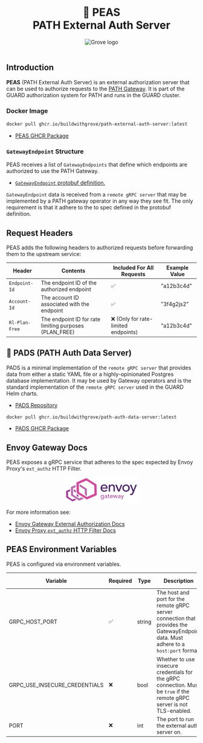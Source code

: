 <div align="center">
<h1>🫛 PEAS<br/>PATH External Auth Server</h1>
<img src="https://storage.googleapis.com/grove-brand-assets/Presskit/Logo%20Joined-2.png" alt="Grove logo" width="500"/>

</div>
<br/>

## Introduction

**PEAS** (PATH External Auth Server) is an external authorization server that can be used to authorize requests to the [PATH Gateway](https://github.com/buildwithgrove/path). It is part of the GUARD authorization system for PATH and runs in the GUARD cluster.

### Docker Image

```bash
docker pull ghcr.io/buildwithgrove/path-external-auth-server:latest
```

- [PEAS GHCR Package](https://github.com/orgs/buildwithgrove/packages/container/package/path-external-auth-server)

### `GatewayEndpoint` Structure

PEAS receives a list of `GatewayEndpoints` that define which endpoints are authorized to use the PATH Gateway.

- [`GatewayEndpoint` protobuf definition.](https://github.com/buildwithgrove/path-external-auth-server/blob/main/proto/gateway_endpoint.proto)

`GatewayEndpoint` data is received from a `remote gRPC server` that may be implemented by a PATH gateway operator in any way they see fit. The only requirement is that it adhere to the to spec defined in the protobuf definition. 


## Request Headers

PEAS adds the following headers to authorized requests before forwarding them to the upstream service:

| Header         | Contents                                               | Included For All Requests           | Example Value |
| -------------- | ------------------------------------------------------ | ----------------------------------- | ------------- |
| `Endpoint-Id`  | The endpoint ID of the authorized endpoint             | ✅                                   | "a12b3c4d"    |
| `Account-Id`   | The account ID associated with the endpoint            | ✅                                   | "3f4g2js2"    |
| `Rl-Plan-Free` | The endpoint ID for rate limiting purposes (PLAN_FREE) | ❌ (Only for rate-limited endpoints) | "a12b3c4d"    |

## 🐾 PADS (PATH Auth Data Server)

PADS is a minimal implementation of the `remote gRPC server` that provides data from either a static YAML file or a highly-opinionated Postgres database implementation. It may be used by Gateway operators and is the standard implementation of the `remote gRPC server` used in the GUARD Helm charts.

- [PADS Repository](https://github.com/buildwithgrove/path-auth-data-server)

```bash
docker pull ghcr.io/buildwithgrove/path-auth-data-server:latest
```

- [PADS GHCR Package](https://github.com/orgs/buildwithgrove/packages/container/package/path-auth-data-server)

## Envoy Gateway Docs

PEAS exposes a gRPC service that adheres to the spec expected by Envoy Proxy's `ext_authz` HTTP Filter.

<div align="center">
  <a href="https://www.envoyproxy.io/docs/envoy/latest/">
    <img src="https://raw.githubusercontent.com/cncf/artwork/refs/heads/main/projects/envoy/envoy-gateway/horizontal/color/envoy-gateway-horizontal-color.svg" alt="Envoy logo" width="200"/>
  </a>
</div>

For more information see:
- [Envoy Gateway External Authorization Docs](https://gateway.envoyproxy.io/docs/tasks/security/ext-auth/)
- [Envoy Proxy `ext_authz` HTTP Filter Docs](https://www.envoyproxy.io/docs/envoy/latest/configuration/http/http_filters/ext_authz_filter)

## PEAS Environment Variables

PEAS is configured via environment variables.

| Variable                      | Required | Type   | Description                                                                                                                          | Example          | Default Value |
| ----------------------------- | -------- | ------ | ------------------------------------------------------------------------------------------------------------------------------------ | ---------------- | ------------- |
| GRPC_HOST_PORT                | ✅        | string | The host and port for the remote gRPC server connection that provides the GatewayEndpoint data. Must adhere to a `host:port` format. | guard-pads:10002 | -             |
| GRPC_USE_INSECURE_CREDENTIALS | ❌        | bool   | Whether to use insecure credentials for the gRPC connection. Must be `true` if the remote gRPC server is not TLS-enabled.            | `true`           | `false`       |
| PORT                          | ❌        | int    | The port to run the external auth server on.                                                                                         | 10001            | 10001         |
